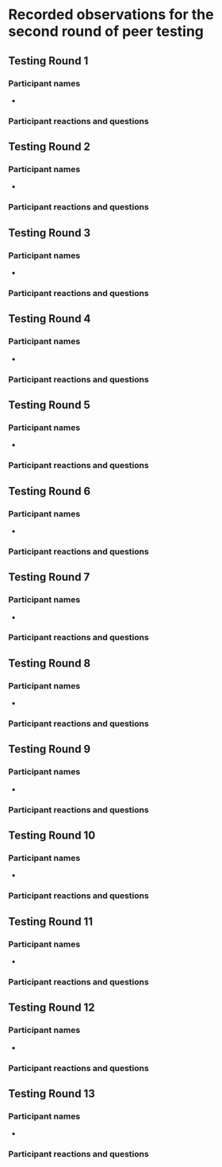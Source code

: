 # Recorded observations for the second round of peer testing

## Testing Round 1

### Participant names

- 

### Participant reactions and questions



## Testing Round 2

### Participant names

- 

### Participant reactions and questions



## Testing Round 3

### Participant names

- 

### Participant reactions and questions



## Testing Round 4

### Participant names

- 

### Participant reactions and questions



## Testing Round 5

### Participant names

- 

### Participant reactions and questions



## Testing Round 6

### Participant names

- 

### Participant reactions and questions



## Testing Round 7

### Participant names

- 

### Participant reactions and questions



## Testing Round 8

### Participant names

- 

### Participant reactions and questions



## Testing Round 9

### Participant names

- 

### Participant reactions and questions



## Testing Round 10

### Participant names

- 

### Participant reactions and questions


## Testing Round 11

### Participant names

- 

### Participant reactions and questions


## Testing Round 12

### Participant names

- 

### Participant reactions and questions



## Testing Round 13

### Participant names

- 

### Participant reactions and questions
